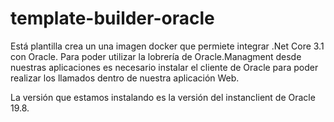 # template-builder-oracle

Está plantilla crea un una imagen docker que permiete integrar .Net Core 3.1 con Oracle. Para poder utilizar la lobrería de Oracle.Managment desde nuestras aplicaciones es necesario instalar el cliente de Oracle para poder realizar los llamados dentro de nuestra aplicación Web.

La versión que estamos instalando es la versión del instanclient de Oracle 19.8.
